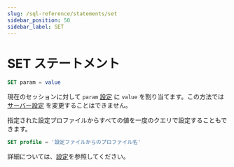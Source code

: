 ```yaml
---
slug: /sql-reference/statements/set
sidebar_position: 50
sidebar_label: SET
---
```


# SET ステートメント

``` sql
SET param = value
```

現在のセッションに対して `param` [設定](../../operations/settings/overview) に `value` を割り当てます。この方法では [サーバー設定](../../operations/server-configuration-parameters/settings.md) を変更することはできません。

指定された設定プロファイルからすべての値を一度のクエリで設定することもできます。

``` sql
SET profile = '設定ファイルからのプロファイル名'
```

詳細については、[設定](../../operations/settings/settings.md)を参照してください。
